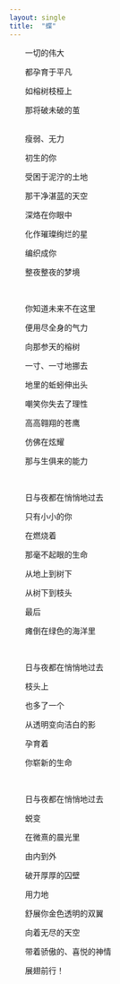 ```yaml
---
layout: single
title:  "蝶"
---
```


​&emsp;&emsp;一切的伟大

​&emsp;&emsp;都孕育于平凡

​&emsp;&emsp;如榕树枝桠上

​&emsp;&emsp;那将破未破的茧

<br />
​
&emsp;&emsp;瘦弱、无力

​&emsp;&emsp;初生的你

​&emsp;&emsp;受困于泥泞的土地

​&emsp;&emsp;那干净湛蓝的天空

​&emsp;&emsp;深烙在你眼中

​&emsp;&emsp;化作璀璨绚烂的星

​&emsp;&emsp;编织成你

​&emsp;&emsp;整夜整夜的梦境

<br />

​&emsp;&emsp;你知道未来不在这里

​&emsp;&emsp;便用尽全身的气力

​&emsp;&emsp;向那参天的榕树

​&emsp;&emsp;一寸、一寸地挪去

​&emsp;&emsp;地里的蚯蚓伸出头

​&emsp;&emsp;嘲笑你失去了理性

​&emsp;&emsp;高高翱翔的苍鹰

​&emsp;&emsp;仿佛在炫耀

​&emsp;&emsp;那与生俱来的能力

<br />

​&emsp;&emsp;日与夜都在悄悄地过去

​&emsp;&emsp;只有小小的你

​&emsp;&emsp;在燃烧着

​&emsp;&emsp;那毫不起眼的生命

​&emsp;&emsp;从地上到树下

​&emsp;&emsp;从树下到枝头

​&emsp;&emsp;最后

​&emsp;&emsp;瘫倒在绿色的海洋里

<br />

​&emsp;&emsp;日与夜都在悄悄地过去

​&emsp;&emsp;枝头上

​&emsp;&emsp;也多了一个

​&emsp;&emsp;从透明变向洁白的影

​&emsp;&emsp;孕育着

​&emsp;&emsp;你崭新的生命

​ <br />

​&emsp;&emsp;日与夜都在悄悄地过去

​&emsp;&emsp;蜕变

​&emsp;&emsp;在微熹的晨光里

​&emsp;&emsp;由内到外

​&emsp;&emsp;破开厚厚的囚壁

​&emsp;&emsp;用力地

​&emsp;&emsp;舒展你金色透明的双翼

​&emsp;&emsp;向着无尽的天空

​&emsp;&emsp;带着骄傲的、喜悦的神情

​&emsp;&emsp;展翅前行！
